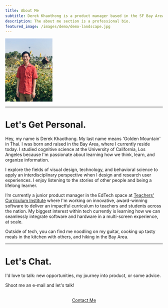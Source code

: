 ```yaml
---
title: About Me
subtitle: Derek Khaothong is a product manager based in the SF Bay Area.
description: The about me section is a professional bio.
featured_image: /images/demo/demo-landscape.jpg
---
```



<img src="/images/IMG_0407.jpeg" alt="Self" width="30%" height="30%" />


---

# Let's Get Personal.

Hey, my name is Derek Khaothong. My last name means 'Golden Mountain' in Thai.
I was born and raised in the Bay Area, where I currently reside today. I studied cognitive science at the University of California, Los Angeles because I'm passionate about learning how we think, learn, and organize information.


I explore the fields of visual design, technology, and behavioral science to apply an interdisciplinary perspective when I design and research user experiences. I enjoy listening to the stories of other people and being a lifelong learner.


I’m currently a junior product manager in the EdTech space at [Teachers' Curriculum Institute](https://www.teachtci.com) where I'm working on innovative, award-winning software to deliver an impactful curriculum to teachers and students across the nation.  My biggest interest within tech currently is learning how we can seamlessly integrate software and hardware in a multi-screen experience, at scale. 


Outside of tech, you can find me noodling on my guitar, cooking up tasty meals in the kitchen with others, and hiking in the Bay Area. 


---

# Let's Chat.

I'd love to talk: new opportunities, my journey into product, or some advice.


Shoot me an e-mail and let's talk!  


 <br> 
<div style="text-align:center;">
    <a href="mailto:dkhaothong@ucla.edu" class="button button--large">Contact Me</a>
</div>
